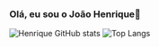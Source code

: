 ### Olá, eu sou o João Henrique👋

![Henrique GitHub stats](https://github-readme-stats.vercel.app/api?username=HenriqueArgolo&show_icons=true&theme=dracula)
![Top Langs](https://github-readme-stats.vercel.app/api/top-langs/?username=HenriqueArgolo&hide_progress=true)
